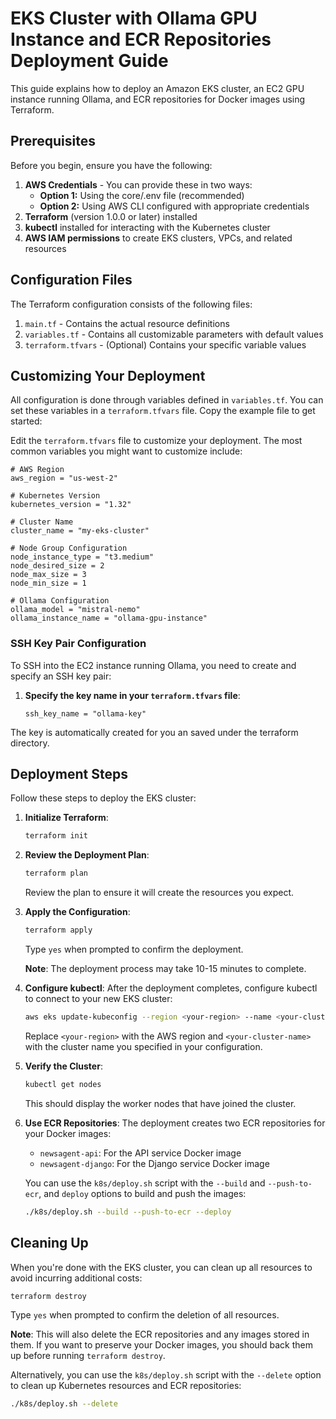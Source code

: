 # EKS Cluster with Ollama GPU Instance and ECR Repositories Deployment Guide

This guide explains how to deploy an Amazon EKS cluster, an EC2 GPU instance running Ollama, and ECR repositories for Docker images using Terraform.

## Prerequisites

Before you begin, ensure you have the following:

1. **AWS Credentials** - You can provide these in two ways:
   - **Option 1:** Using the core/.env file (recommended)
   - **Option 2:** Using AWS CLI configured with appropriate credentials
2. **Terraform** (version 1.0.0 or later) installed
3. **kubectl** installed for interacting with the Kubernetes cluster
4. **AWS IAM permissions** to create EKS clusters, VPCs, and related resources

## Configuration Files

The Terraform configuration consists of the following files:

1. `main.tf` - Contains the actual resource definitions
2. `variables.tf` - Contains all customizable parameters with default values
3. `terraform.tfvars` - (Optional) Contains your specific variable values

## Customizing Your Deployment

All configuration is done through variables defined in `variables.tf`. You can set these variables in a `terraform.tfvars` file. Copy the example file to get started:

Edit the `terraform.tfvars` file to customize your deployment. The most common variables you might want to customize include:

```hcl
# AWS Region
aws_region = "us-west-2"

# Kubernetes Version
kubernetes_version = "1.32"

# Cluster Name
cluster_name = "my-eks-cluster"

# Node Group Configuration
node_instance_type = "t3.medium"
node_desired_size = 2
node_max_size = 3
node_min_size = 1

# Ollama Configuration
ollama_model = "mistral-nemo"
ollama_instance_name = "ollama-gpu-instance"
```

### SSH Key Pair Configuration

To SSH into the EC2 instance running Ollama, you need to create and specify an SSH key pair:

1. **Specify the key name in your `terraform.tfvars` file**:
   ```hcl
   ssh_key_name = "ollama-key"
   ```

The key is automatically created for you an saved under the terraform directory.

## Deployment Steps

Follow these steps to deploy the EKS cluster:

1. **Initialize Terraform**:
   ```bash   
   terraform init
   ```

2. **Review the Deployment Plan**:
   ```bash
   terraform plan
   ```
   Review the plan to ensure it will create the resources you expect.

3. **Apply the Configuration**:
   ```bash
   terraform apply
   ```
   Type `yes` when prompted to confirm the deployment.

   **Note**: The deployment process may take 10-15 minutes to complete.

4. **Configure kubectl**:
   After the deployment completes, configure kubectl to connect to your new EKS cluster:
   ```bash
   aws eks update-kubeconfig --region <your-region> --name <your-cluster-name>
   ```
   Replace `<your-region>` with the AWS region and `<your-cluster-name>` with the cluster name you specified in your configuration.

5. **Verify the Cluster**:
   ```bash
   kubectl get nodes
   ```
   This should display the worker nodes that have joined the cluster.

6. **Use ECR Repositories**:
   The deployment creates two ECR repositories for your Docker images:
   - `newsagent-api`: For the API service Docker image
   - `newsagent-django`: For the Django service Docker image
   
   You can use the `k8s/deploy.sh` script with the `--build` and `--push-to-ecr`, and `deploy` options to build and push the images:
   ```bash
   ./k8s/deploy.sh --build --push-to-ecr --deploy
   ```

## Cleaning Up

When you're done with the EKS cluster, you can clean up all resources to avoid incurring additional costs:

```bash
terraform destroy
```

Type `yes` when prompted to confirm the deletion of all resources.

**Note**: This will also delete the ECR repositories and any images stored in them. If you want to preserve your Docker images, you should back them up before running `terraform destroy`.

Alternatively, you can use the `k8s/deploy.sh` script with the `--delete` option to clean up Kubernetes resources and ECR repositories:
```bash
./k8s/deploy.sh --delete
```
